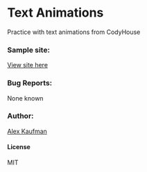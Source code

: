 # Text Animations
Practice with text animations from CodyHouse

### Sample site:

[View site here](http://alexkaufman06.github.io/text-animations/index.html)

### Bug Reports:
None known
### Author:
[Alex Kaufman](http://www.alexkaufman.co)
#### License
MIT
